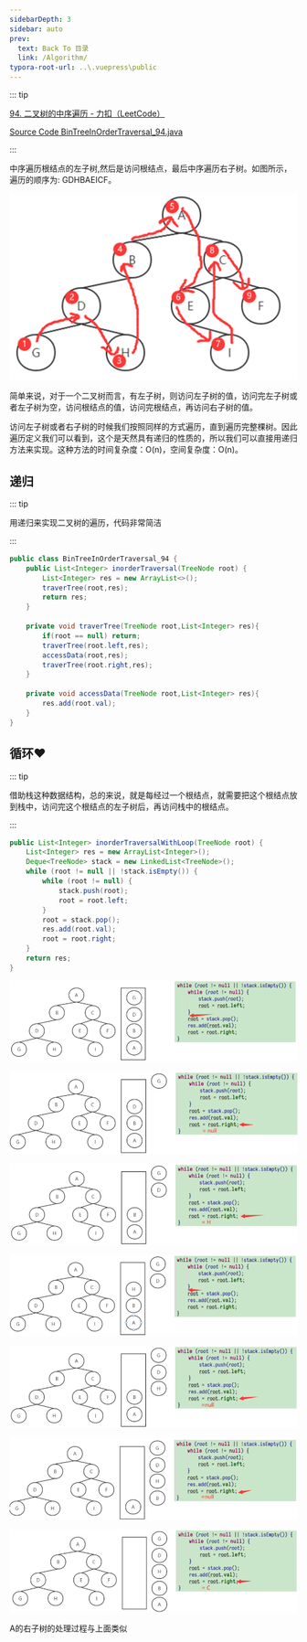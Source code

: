 ```yaml
---
sidebarDepth: 3
sidebar: auto
prev:
  text: Back To 目录
  link: /Algorithm/
typora-root-url: ..\.vuepress\public
---
```




::: tip

[94. 二叉树的中序遍历 - 力扣（LeetCode）](https://leetcode.cn/problems/binary-tree-inorder-traversal/)

[Source Code BinTreeInOrderTraversal_94.java](https://github.com/Q10Viking/learncode/blob/main/algorithm/src/main/java/org/hzz/BinTreeInOrderTraversal_94.java)

:::

中序遍历根结点的左子树,然后是访问根结点，最后中序遍历右子树。如图所示，遍历的顺序为: GDHBAEICF。

![image-20220814172212016](/images/algorithm/image-20220814172212016.png)

简单来说，对于一个二叉树而言，有左子树，则访问左子树的值，访问完左子树或者左子树为空，访问根结点的值，访问完根结点，再访问右子树的值。

访问左子树或者右子树的时候我们按照同样的方式遍历，直到遍历完整棵树。因此遍历定义我们可以看到，这个是天然具有递归的性质的，所以我们可以直接用递归方法来实现。这种方法的时间复杂度：O(n)，空间复杂度：O(n)。

## 递归

::: tip

用递归来实现二叉树的遍历，代码非常简洁

:::

```java
public class BinTreeInOrderTraversal_94 {
    public List<Integer> inorderTraversal(TreeNode root) {
        List<Integer> res = new ArrayList<>();
        traverTree(root,res);
        return res;
    }

    private void traverTree(TreeNode root,List<Integer> res){
        if(root == null) return;
        traverTree(root.left,res);
        accessData(root,res);
        traverTree(root.right,res);
    }

    private void accessData(TreeNode root,List<Integer> res){
        res.add(root.val);
    }
}
```

## 循环❤️

::: tip

借助栈这种数据结构，总的来说，就是每经过一个根结点，就需要把这个根结点放到栈中，访问完这个根结点的左子树后，再访问栈中的根结点。

:::

```java
public List<Integer> inorderTraversalWithLoop(TreeNode root) {
    List<Integer> res = new ArrayList<Integer>();
    Deque<TreeNode> stack = new LinkedList<TreeNode>();
    while (root != null || !stack.isEmpty()) {
        while (root != null) {
            stack.push(root);
            root = root.left;
        }
        root = stack.pop();
        res.add(root.val);
        root = root.right;
    }
    return res;
}
```

![image-20220814173332203](/images/algorithm/image-20220814173332203.png)

![image-20220814173401303](/images/algorithm/image-20220814173401303.png)

![image-20220814173432074](/images/algorithm/image-20220814173432074.png)

![image-20220814173509579](/images/algorithm/image-20220814173509579.png)

![image-20220814173530779](/images/algorithm/image-20220814173530779.png)

![image-20220814173553616](/images/algorithm/image-20220814173553616.png)

![image-20220814173629700](/images/algorithm/image-20220814173629700.png)

A的右子树的处理过程与上面类似